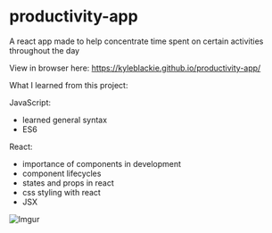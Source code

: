 # productivity-app
A react app made to help concentrate time spent on certain activities throughout the day

View in browser here: https://kyleblackie.github.io/productivity-app/



What I learned from this project:

JavaScript:
- learned general syntax
- ES6

React:
- importance of components in development
- component lifecycles
- states and props in react
- css styling with react 
- JSX

![Imgur](https://i.imgur.com/ZHKEKWT.jpg)
